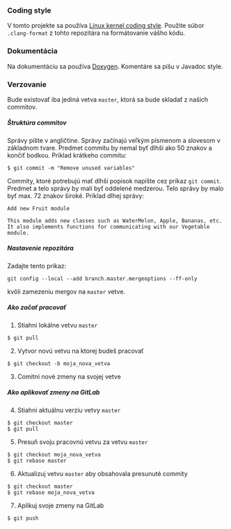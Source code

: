 ### Coding style

V tomto projekte sa používa [Linux kernel coding style][1].
Použite súbor `.clang-format` z tohto repozitára na formátovanie vášho kódu.

### Dokumentácia

Na dokumentáciu sa používa [Doxygen][2]. Komentáre sa píšu v Javadoc style.

### Verzovanie

Bude existovať iba jediná vetva `master`, ktorá sa bude skladať z našich commitov.

##### Štruktúra commitov

Správy píšte v angličtine. Správy začínajú veľkým písmenom a slovesom v základnom tvare. Predmet commitu by nemal byť dlhší ako 50 znakov a končiť bodkou.
Príklad krátkeho commitu:
```shell
$ git commit -m "Remove unused variables"
```
Commity, ktoré potrebujú mať dlhší popisok napíšte cez príkaz
`git commit`. Predmet a telo správy by mali byť oddelené medzerou. Telo správy by malo byť max. 72 znakov široké. Príklad dlhej správy:
```
Add new Fruit module

This module adds new classes such as WaterMelon, Apple, Bananas, etc.
It also implements functions for communicating with our Vegetable
module. 
``` 
##### Nastavenie repozitára
Zadajte tento príkaz:
```shell
git config --local --add branch.master.mergeoptions --ff-only
```
kvôli zamezeniu mergov na `master` vetve.
##### Ako začať pracovať

1. Stiahni lokálne vetvu `master`

```shell
$ git pull 
```
2. Vytvor novú vetvu na ktorej budeš pracovať

```shell
$ git checkout -b moja_nova_vetva
```
3. Comitni nové zmeny na svojej vetve

##### Ako aplikovať zmeny na GitLab

4. Stiahni aktuálnu verziu vetvy `master`

```shell
$ git checkout master
$ git pull 
```
5. Presuň svoju pracovnú vetvu  za vetvu `master`

```shell
$ git checkout moja_nova_vetva
$ git rebase master 
```

6. Aktualizuj vetvu `master` aby obsahovala presunuté commity

```shell
$ git checkout master
$ git rebase moja_nova_vetva
```

7. Aplikuj svoje zmeny na GitLab

```shell
$ git push
```

[1]: https://www.kernel.org/doc/html/v4.10/process/coding-style.html
[2]: https://www.doxygen.nl/manual/docblocks.html
